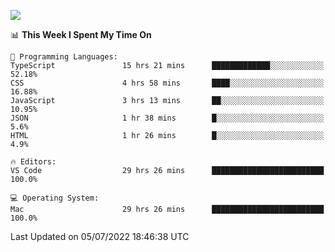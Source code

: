 ![](http://github-profile-summary-cards.vercel.app/api/cards/profile-details?username=kok-s0s&theme=vue)

<!--START_SECTION:waka-->
📊 **This Week I Spent My Time On** 

```text
💬 Programming Languages: 
TypeScript               15 hrs 21 mins      █████████████░░░░░░░░░░░░   52.18% 
CSS                      4 hrs 58 mins       ████░░░░░░░░░░░░░░░░░░░░░   16.88% 
JavaScript               3 hrs 13 mins       ██░░░░░░░░░░░░░░░░░░░░░░░   10.95% 
JSON                     1 hr 38 mins        █░░░░░░░░░░░░░░░░░░░░░░░░   5.6% 
HTML                     1 hr 26 mins        █░░░░░░░░░░░░░░░░░░░░░░░░   4.9%

🔥 Editors: 
VS Code                  29 hrs 26 mins      █████████████████████████   100.0%

💻 Operating System: 
Mac                      29 hrs 26 mins      █████████████████████████   100.0%

```


 Last Updated on 05/07/2022 18:46:38 UTC
<!--END_SECTION:waka-->
